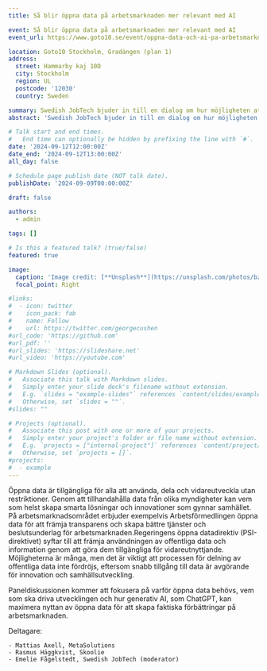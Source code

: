 ```yaml
---
title: Så blir öppna data på arbetsmarknaden mer relevant med AI

event: Så blir öppna data på arbetsmarknaden mer relevant med AI
event_url: https://www.goto10.se/event/oppna-data-och-ai-pa-arbetsmarknaden/

location: Goto10 Stockholm, Gradängen (plan 1)
address:
  street: Hammarby kaj 10D 
  city: Stockholm
  region: UL
  postcode: '12030'
  country: Sweden

summary: Swedish JobTech bjuder in till en dialog om hur möjligheten att skapa förbättringar på arbetsmarknaden genom öppna data kan accelereras med hjälp av AI.
abstract: 'Swedish JobTech bjuder in till en dialog om hur möjligheten att skapa förbättringar på arbetsmarknaden genom öppna data kan accelereras med hjälp av AI. Hur vi kan förbättra matchning, minska arbetslöshet och skapa bättre förutsättningar för livslångt lärande som svarar mot arbetsmarknadens behov.'

# Talk start and end times.
#   End time can optionally be hidden by prefixing the line with `#`.
date: '2024-09-12T12:00:00Z'
date_end: '2024-09-12T13:00:00Z'
all_day: false

# Schedule page publish date (NOT talk date).
publishDate: '2024-09-09T00:00:00Z'

draft: false

authors:
  - admin

tags: []

# Is this a featured talk? (true/false)
featured: true

image:
  caption: 'Image credit: [**Unsplash**](https://unsplash.com/photos/bzdhc5b3Bxs)'
  focal_point: Right

#links:
#  - icon: twitter
#    icon_pack: fab
#    name: Follow
#    url: https://twitter.com/georgecushen
#url_code: 'https://github.com'
#url_pdf: ''
#url_slides: 'https://slideshare.net'
#url_video: 'https://youtube.com'

# Markdown Slides (optional).
#   Associate this talk with Markdown slides.
#   Simply enter your slide deck's filename without extension.
#   E.g. `slides = "example-slides"` references `content/slides/example-slides.md`.
#   Otherwise, set `slides = ""`.
#slides: ""

# Projects (optional).
#   Associate this post with one or more of your projects.
#   Simply enter your project's folder or file name without extension.
#   E.g. `projects = ["internal-project"]` references `content/project/deep-learning/index.md`.
#   Otherwise, set `projects = []`.
#projects:
#  - example
---
```


Öppna data är tillgängliga för alla att använda, dela och vidareutveckla utan restriktioner. Genom att tillhandahålla data från olika myndigheter kan vem som helst skapa smarta lösningar och innovationer som gynnar samhället. På arbetsmarknadsområdet erbjuder exempelvis Arbetsförmedlingen öppna data för att främja transparens och skapa bättre tjänster och beslutsunderlag för arbetsmarknaden.Regeringens öppna datadirektiv (PSI-direktivet) syftar till att främja användningen av offentliga data och information genom att göra dem tillgängliga för vidareutnyttjande. Möjligheterna är många, men det är viktigt att processen för delning av offentliga data inte fördröjs, eftersom snabb tillgång till data är avgörande för innovation och samhällsutveckling.

Paneldiskussionen kommer att fokusera på varför öppna data behövs, vem som ska driva utvecklingen och hur generativ AI, som ChatGPT, kan maximera nyttan av öppna data för att skapa faktiska förbättringar på arbetsmarknaden.

Deltagare:

    - Mattias Axell, MetaSolutions
    - Rasmus Häggkvist, Skoolie
    - Emelie Fågelstedt, Swedish JobTech (moderator)